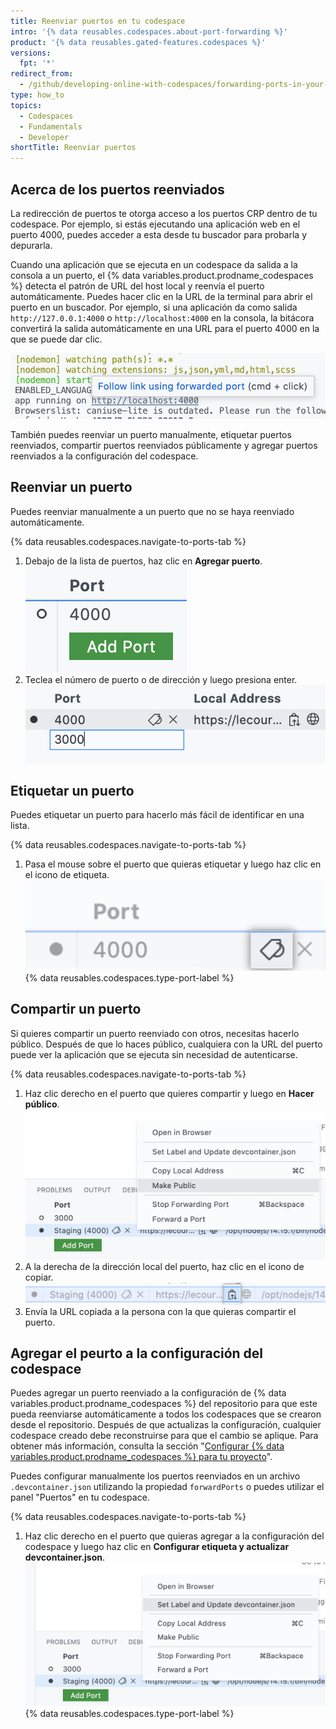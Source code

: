 ```yaml
---
title: Reenviar puertos en tu codespace
intro: '{% data reusables.codespaces.about-port-forwarding %}'
product: '{% data reusables.gated-features.codespaces %}'
versions:
  fpt: '*'
redirect_from:
  - /github/developing-online-with-codespaces/forwarding-ports-in-your-codespace
type: how_to
topics:
  - Codespaces
  - Fundamentals
  - Developer
shortTitle: Reenviar puertos
---
```


 

## Acerca de los puertos reenviados

La redirección de puertos te otorga acceso a los puertos CRP dentro de tu codespace. Por ejemplo, si estás ejecutando una aplicación web en el puerto 4000, puedes acceder a esta desde tu buscador para probarla y depurarla.

Cuando una aplicación que se ejecuta en un codespace da salida a la consola a un puerto, el {% data variables.product.prodname_codespaces %} detecta el patrón de URL del host local y reenvía el puerto automáticamente. Puedes hacer clic en la URL de la terminal para abrir el puerto en un buscador. Por ejemplo, si una aplicación da como salida `http://127.0.0.1:4000` o `http://localhost:4000` en la consola, la bitácora convertirá la salida automáticamente en una URL para el puerto 4000 en la que se puede dar clic.

![Reenvío automático de puertos](/assets/images/help/codespaces/automatic-port-forwarding.png)

También puedes reenviar un puerto manualmente, etiquetar puertos reenviados, compartir puertos reenviados públicamente y agregar puertos reenviados a la configuración del codespace.

## Reenviar un puerto

Puedes reenviar manualmente a un puerto que no se haya reenviado automáticamente.

{% data reusables.codespaces.navigate-to-ports-tab %}
1. Debajo de la lista de puertos, haz clic en **Agregar puerto**. ![Botón de agregar puerto](/assets/images/help/codespaces/add-port-button.png)
1. Teclea el número de puerto o de dirección y luego presiona enter. ![Botón de caja de texto para teclear el puerto](/assets/images/help/codespaces/port-number-text-box.png)

## Etiquetar un puerto

Puedes etiquetar un puerto para hacerlo más fácil de identificar en una lista.

{% data reusables.codespaces.navigate-to-ports-tab %}
1. Pasa el mouse sobre el puerto que quieras etiquetar y luego haz clic en el icono de etiqueta. ![Icono de etiqueta para el puerto](/assets/images/help/codespaces/label-icon.png)
{% data reusables.codespaces.type-port-label %}

## Compartir un puerto

Si quieres compartir un puerto reenviado con otros, necesitas hacerlo público. Después de que lo haces público, cualquiera con la URL del puerto puede ver la aplicación que se ejecuta sin necesidad de autenticarse.

{% data reusables.codespaces.navigate-to-ports-tab %}
1. Haz clic derecho en el puerto que quieres compartir y luego en **Hacer público**. ![Opción para hacer el puerto público en el menú de clic derecho](/assets/images/help/codespaces/make-public-option.png)
1. A la derecha de la dirección local del puerto, haz clic en el icono de copiar. ![Copiar el icono para la URL del puerto](/assets/images/help/codespaces/copy-icon-port-url.png)
1. Envía la URL copiada a la persona con la que quieras compartir el puerto.

## Agregar el peurto a la configuración del codespace

Puedes agregar un puerto reenviado a la configuración de {% data variables.product.prodname_codespaces %} del repositorio para que este pueda reenviarse automáticamente a todos los codespaces que se crearon desde el repositorio. Después de que actualizas la configuración, cualquier codespace creado debe reconstruirse para que el cambio se aplique. Para obtener más información, consulta la sección "[Configurar {% data variables.product.prodname_codespaces %} para tu proyecto](/codespaces/setting-up-your-codespace/configuring-codespaces-for-your-project#applying-changes-to-your-configuration)".

Puedes configurar manualmente los puertos reenviados en un archivo `.devcontainer.json` utilizando la propiedad `forwardPorts` o puedes utilizar el panel "Puertos" en tu codespace.

{% data reusables.codespaces.navigate-to-ports-tab %}
1. Haz clic derecho en el puerto que quieras agregar a la configuración del codespace y luego haz clic en **Configurar etiqueta y actualizar devcontainer.json**. ![Opción para configurar una etiqueta y agregar el puerto a devcntainer.json en el menú de clic derecho](/assets/images/help/codespaces/update-devcontainer-to-add-port-option.png)
{% data reusables.codespaces.type-port-label %}
